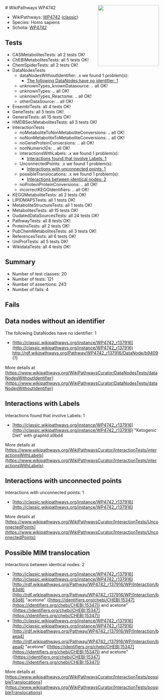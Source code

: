 <img style="float: right; width: 200px" src="https://upload.wikimedia.org/wikipedia/commons/thumb/8/83/Wplogo_with_text_500.png/640px-Wplogo_with_text_500.png" />
# WikiPathways WP4742

* WikiPathways: [WP4742](https://wikipathways.org/pathways/WP4742) ([classic](https://classic.wikipathways.org/instance/WP4742))
* Species: Homo sapiens
* Scholia: [WP4742](https://scholia.toolforge.org/wikipathways/WP4742)
## Tests
* CASMetabolitesTests: all 2 tests OK!
* ChEBIMetabolitesTests: all 5 tests OK!
* ChemSpiderTests: all 2 tests OK!
* DataNodesTests
    * dataNodesWithoutIdentifier: .x we found 1 problem(s):
        * [The following DataNodes have no identifier: 1](#d2d32fa0)
    * unknownTypes_knownDatasource: .. all OK!
    * unknownTypes: .. all OK!
    * unknownTypes_Reactome: .. all OK!
    * otherDataSource: .. all OK!
* EnsemblTests: all 4 tests OK!
* GeneTests: all 5 tests OK!
* GeneralTests: all 15 tests OK!
* HMDBSecMetabolitesTests: all 3 tests OK!
* InteractionTests
    * noMetaboliteToNonMetaboliteConversions: .. all OK!
    * noNonMetaboliteToMetaboliteConversions: .. all OK!
    * noGeneProteinConversions: .. all OK!
    * nonNumericIDs: .. all OK!
    * interactionsWithLabels: .x we found 1 problem(s):
        * [Interactions found that involve Labels: 1](#630d2678)
    * UnconnectedPoints: .x we found 1 problem(s):
        * [Interactions with unconnected points: 1](#35a61ad9)
    * possibleTranslocations: .x we found 1 problem(s):
        * [Interactions between identical nodes: 2](#1c118207)
    * noProteinProteinConversions: .. all OK!
    * incorrectKEGGIdentifiers: .. all OK!
* KEGGMetaboliteTests: all 2 tests OK!
* LIPIDMAPSTests: all 1 tests OK!
* MetaboliteStructureTests: all 1 tests OK!
* MetabolitesTests: all 15 tests OK!
* OudatedDataSourcesTests: all 24 tests OK!
* PathwayTests: all 8 tests OK!
* ProteinsTests: all 2 tests OK!
* PubChemMetabolitesTests: all 3 tests OK!
* ReferencesTests: all 6 tests OK!
* UniProtTests: all 5 tests OK!
* WikidataTests: all 4 tests OK!


## Summary

* Number of test classes: 20
* Number of tests: 121
* Number of assertions: 243
* Number of fails: 4

## Fails

<a name="d2d32fa0" />

## Data nodes without an identifier

The following DataNodes have no identifier: 1

* [http://classic.wikipathways.org/instance/WP4742_r137916](http://classic.wikipathways.org/instance/WP4742_r137916) http://rdf.wikipathways.org/Pathway/WP4742_r137916/DataNode/b9409 (?)


More details at [https://www.wikipathways.org/WikiPathwaysCurator/DataNodesTests/dataNodesWithoutIdentifier](https://www.wikipathways.org/WikiPathwaysCurator/DataNodesTests/dataNodesWithoutIdentifier)

<a name="630d2678" />

## Interactions with Labels

Interactions found that involve Labels: 1

* [http://classic.wikipathways.org/instance/WP4742_r137916](http://classic.wikipathways.org/instance/WP4742_r137916) "Ketogenic Diet" with graphId a9bd4


More details at [https://www.wikipathways.org/WikiPathwaysCurator/InteractionTests/interactionsWithLabels](https://www.wikipathways.org/WikiPathwaysCurator/InteractionTests/interactionsWithLabels)

<a name="35a61ad9" />

## Interactions with unconnected points

Interactions with unconnected points: 1

* [http://classic.wikipathways.org/instance/WP4742_r137916](http://classic.wikipathways.org/instance/WP4742_r137916)


More details at [https://www.wikipathways.org/WikiPathwaysCurator/InteractionTests/UnconnectedPoints](https://www.wikipathways.org/WikiPathwaysCurator/InteractionTests/UnconnectedPoints)

<a name="1c118207" />

## Possible MIM translocation

Interactions between identical nodes: 2

* [http://classic.wikipathways.org/instance/WP4742_r137916](http://classic.wikipathways.org/instance/WP4742_r137916) [http://rdf.wikipathways.org/Pathway/WP4742_r137916/WP/Interaction/b83d8](http://rdf.wikipathways.org/Pathway/WP4742_r137916/WP/Interaction/b83d8) "acetone" ([https://identifiers.org/chebi/CHEBI:15347](https://identifiers.org/chebi/CHEBI:15347)) and 
acetone" ([https://identifiers.org/chebi/CHEBI:15347](https://identifiers.org/chebi/CHEBI:15347))
* [http://classic.wikipathways.org/instance/WP4742_r137916](http://classic.wikipathways.org/instance/WP4742_r137916) [http://rdf.wikipathways.org/Pathway/WP4742_r137916/WP/Interaction/baea4](http://rdf.wikipathways.org/Pathway/WP4742_r137916/WP/Interaction/baea4) "acetone" ([https://identifiers.org/chebi/CHEBI:15347](https://identifiers.org/chebi/CHEBI:15347)) and 
acetone" ([https://identifiers.org/chebi/CHEBI:15347](https://identifiers.org/chebi/CHEBI:15347))


More details at [https://www.wikipathways.org/WikiPathwaysCurator/InteractionTests/possibleTranslocations](https://www.wikipathways.org/WikiPathwaysCurator/InteractionTests/possibleTranslocations)


